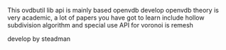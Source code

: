 This ovdbutil lib api  is mainly based openvdb develop
openvdb theory is  very  academic,  a lot of  papers you  have  got to learn
include hollow subdivision algorithm
and   special use API for voronoi  is  remesh

develop by steadman
